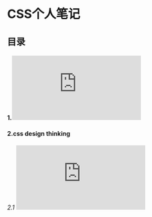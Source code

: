 CSS个人笔记
====
目录
----
#### 1.![margin和padding](https://github.com/Acegem/css/blob/master/tmp/margin&padding.md)
#### 2.css design thinking
###### 2.1 ![不建议用 *{margin: 0px;padding: 0px;} 这种写法](https://github.com/Acegem/css/blob/master/tmp/css%20design%20thinking_1.md)
